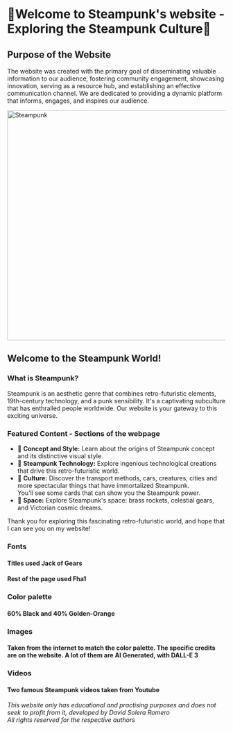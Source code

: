 # 🎇Welcome to Steampunk's website - Exploring the Steampunk Culture🎇

## Purpose of the Website

The website was created with the primary goal of disseminating valuable information to our audience, fostering community engagement, showcasing innovation, serving as a resource hub, and establishing an effective communication channel. We are dedicated to providing a dynamic platform that informs, engages, and inspires our audience.

<img src="https://th.bing.com/th/id/OIG.NG5XeAGNaOwU398_Y5vE?pid=ImgGn" alt="Steampunk" width="580" height="530">

## Welcome to the Steampunk World!

### What is Steampunk?

Steampunk is an aesthetic genre that combines retro-futuristic elements, 19th-century technology, and a punk sensibility. It's a captivating subculture that has enthralled people worldwide. Our website is your gateway to this exciting universe.

### Featured Content - Sections of the webpage

- 🎩 **Concept and Style:** Learn about the origins of Steampunk concept and its distinctive visual style.
- 🚂 **Steampunk Technology:** Explore ingenious technological creations that drive this retro-futuristic world.
- 🎇 **Culture:** Discover the transport methods, cars, creatures, cities and more spectacular things that have immortalized Steampunk.<br>You'll see some cards that can show you the Steampunk power.
- 🚀 **Space:** Explore Steampunk's space: brass rockets, celestial gears, and Victorian cosmic dreams.

Thank you for exploring this fascinating retro-futuristic world, and hope that I can see you on my website!

### Fonts

#### Titles used Jack of Gears
#### Rest of the page used Fha1

### Color palette

#### 60% Black and 40% Golden-Orange

### Images

#### Taken from the internet to match the color palette. The specific credits are on the website. A lot of them are AI Generated, with DALL-E 3

### Videos

#### Two famous Steampunk videos taken from Youtube

*This website only has educational and practising purposes and does not seek to profit from it, developed by David Solera Romero<br>All rights reserved for the respective authors*
